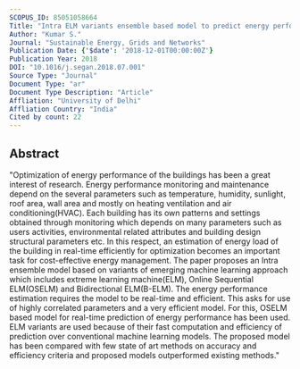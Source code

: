 ```yaml
---
SCOPUS_ID: 85051058664
Title: "Intra ELM variants ensemble based model to predict energy performance in residential buildings"
Author: "Kumar S."
Journal: "Sustainable Energy, Grids and Networks"
Publication Date: {'$date': '2018-12-01T00:00:00Z'}
Publication Year: 2018
DOI: "10.1016/j.segan.2018.07.001"
Source Type: "Journal"
Document Type: "ar"
Document Type Description: "Article"
Affliation: "University of Delhi"
Affliation Country: "India"
Cited by count: 22
---
```


## Abstract
"Optimization of energy performance of the buildings has been a great interest of research. Energy performance monitoring and maintenance depend on the several parameters such as temperature, humidity, sunlight, roof area, wall area and mostly on heating ventilation and air conditioning(HVAC). Each building has its own patterns and settings obtained through monitoring which depends on many parameters such as users activities, environmental related attributes and building design structural parameters etc. In this respect, an estimation of energy load of the building in real-time efficiently for optimization becomes an important task for cost-effective energy management. The paper proposes an Intra ensemble model based on variants of emerging machine learning approach which includes extreme learning machine(ELM), Online Sequential ELM(OSELM) and Bidirectional ELM(B-ELM). The energy performance estimation requires the model to be real-time and efficient. This asks for use of highly correlated parameters and a very efficient model. For this, OSELM based model for real-time prediction of energy performance has been used. ELM variants are used because of their fast computation and efficiency of prediction over conventional machine learning models. The proposed model has been compared with few state of art methods on accuracy and efficiency criteria and proposed models outperformed existing methods."
